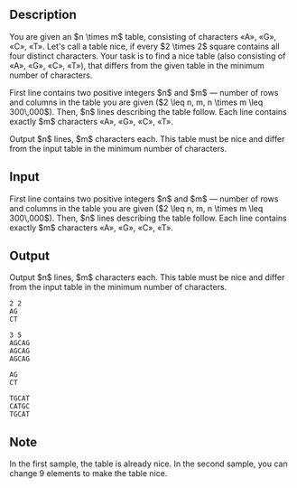 ## Description

<div><p>You are given an $n \times m$ table, consisting of characters «<span class="tex-font-style-tt">A</span>», «<span class="tex-font-style-tt">G</span>», «<span class="tex-font-style-tt">C</span>», «<span class="tex-font-style-tt">T</span>». Let's call a table <span class="tex-font-style-it">nice</span>, if every $2 \times 2$ square contains all four distinct characters. Your task is to find a nice table (also consisting of «<span class="tex-font-style-tt">A</span>», «<span class="tex-font-style-tt">G</span>», «<span class="tex-font-style-tt">C</span>», «<span class="tex-font-style-tt">T</span>»), that differs from the given table in the minimum number of characters.</p></div><div class="input-specification"><p>First line contains two positive integers $n$ and $m$&nbsp;— number of rows and columns in the table you are given ($2 \leq n, m, n \times m \leq 300\,000$). Then, $n$ lines describing the table follow. Each line contains exactly $m$ characters «<span class="tex-font-style-tt">A</span>», «<span class="tex-font-style-tt">G</span>», «<span class="tex-font-style-tt">C</span>», «<span class="tex-font-style-tt">T</span>».</p></div><div class="output-specification"><p>Output $n$ lines, $m$ characters each. This table must be nice and differ from the input table in the minimum number of characters.</p></div>

## Input

<p>First line contains two positive integers $n$ and $m$&nbsp;— number of rows and columns in the table you are given ($2 \leq n, m, n \times m \leq 300\,000$). Then, $n$ lines describing the table follow. Each line contains exactly $m$ characters «<span class="tex-font-style-tt">A</span>», «<span class="tex-font-style-tt">G</span>», «<span class="tex-font-style-tt">C</span>», «<span class="tex-font-style-tt">T</span>».</p>

## Output

<p>Output $n$ lines, $m$ characters each. This table must be nice and differ from the input table in the minimum number of characters.</p>





```input1
2 2
AG
CT
```




```input2
3 5
AGCAG
AGCAG
AGCAG
```




```output1
AG
CT
```




```output2
TGCAT
CATGC
TGCAT
```



## Note

<p>In the first sample, the table is already nice. In the second sample, you can change 9 elements to make the table nice.</p>
